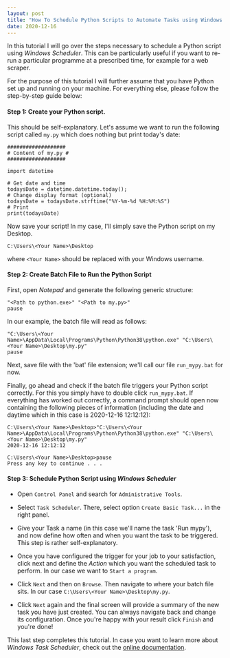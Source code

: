 ```yaml
---
layout: post
title: "How To Schedule Python Scripts to Automate Tasks using Windows Scheduler on Windows 10"
date: 2020-12-16
---
```


In this tutorial I will go over the steps necessary to schedule a Python script using *Windows Scheduler*. This can be particularly useful if you want to re-run a particular programme at a prescribed time, for example for a web scraper.

For the purpose of this tutorial I will further assume that you have Python set up and running on your machine. For everything else, please follow the step-by-step guide below:


#### Step 1: Create your Python script.

This should be self-explanatory. Let's assume we want to run the following script called `my.py` which does nothing but print today's date:

```
###################
# Content of my.py #
###################

import datetime

# Get date and time
todaysDate = datetime.datetime.today();
# Change display format (optional)
todaysDate = todaysDate.strftime("%Y-%m-%d %H:%M:%S")
# Print
print(todaysDate)
```

Now save your script! In my case, I'll simply save the Python script on my Desktop. 

```
C:\Users\<Your Name>\Desktop
```

where `<Your Name>` should be replaced with your Windows username.

#### Step 2: Create Batch File to Run the Python Script

First, open *Notepad* and generate the following generic structure:

```
"<Path to python.exe>" "<Path to my.py>"
pause
```

In our example, the batch file will read as follows:

```
"C:\Users\<Your Name>\AppData\Local\Programs\Python\Python38\python.exe" "C:\Users\<Your Name>\Desktop\my.py"
pause
```

Next, save file with the 'bat' file extension; we'll call our file `run_mypy.bat` for now.

Finally, go ahead and check if the batch file triggers your Python script correctly. For this you simply have to double click `run_mypy.bat`. If everything has worked out correctly, a command prompt should open now containing the following pieces of information (including the date and daytime which in this case is 2020-12-16 12:12:12):

```
C:\Users\<Your Name>\Desktop>"C:\Users\<Your Name>\AppData\Local\Programs\Python\Python38\python.exe" "C:\Users\<Your Name>\Desktop\my.py"
2020-12-16 12:12:12

C:\Users\<Your Name>\Desktop>pause
Press any key to continue . . .
```

#### Step 3: Schedule Python Script using *Windows Scheduler*

- Open `Control Panel` and search for `Administrative Tools`.

- Select `Task Scheduler`. There, select option `Create Basic Task...` in the right panel.

- Give your Task a name (in this case we'll name the task 'Run mypy'), and now define how often and when you want the task to be triggered. This step is rather self-explanatory.

- Once you have configured the trigger for your job to your satisfaction, click next and define the *Action* which you want the scheduled task to perform. In our case we want to `Start a program`.

- Click `Next` and then on `Browse`. Then navigate to where your batch file sits. In our case `C:\Users\<Your Name>\Desktop\my.py`. 

- Click `Next` again and the final screen will provide a summary of the new task you have just created. You can always navigate back and change its configuration. Once you're happy with your result click `Finish` and you're done!
  
This last step completes this tutorial. In case you want to learn more about *Windows Task Scheduler*, check out the [online documentation](https://docs.microsoft.com/en-us/windows/win32/taskschd/task-scheduler-start-page).